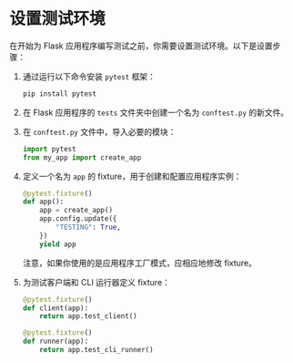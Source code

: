 # 设置测试环境

在开始为 Flask 应用程序编写测试之前，你需要设置测试环境。以下是设置步骤：

1. 通过运行以下命令安装 `pytest` 框架：

   ```bash
   pip install pytest
   ```

2. 在 Flask 应用程序的 `tests` 文件夹中创建一个名为 `conftest.py` 的新文件。

3. 在 `conftest.py` 文件中，导入必要的模块：

   ```python
   import pytest
   from my_app import create_app
   ```

4. 定义一个名为 `app` 的 fixture，用于创建和配置应用程序实例：

   ```python
   @pytest.fixture()
   def app():
       app = create_app()
       app.config.update({
           "TESTING": True,
       })
       yield app
   ```

   注意，如果你使用的是应用程序工厂模式，应相应地修改 fixture。

5. 为测试客户端和 CLI 运行器定义 fixture：

   ```python
   @pytest.fixture()
   def client(app):
       return app.test_client()

   @pytest.fixture()
   def runner(app):
       return app.test_cli_runner()
   ```
